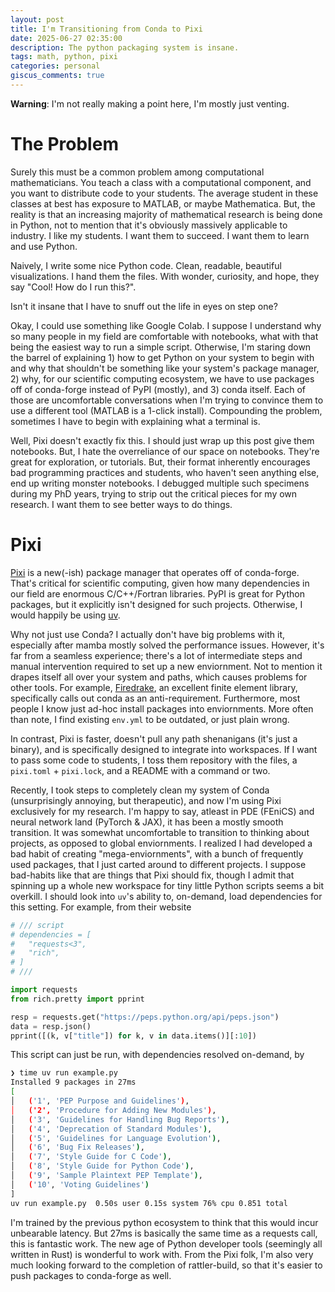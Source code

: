 ```yaml
---
layout: post
title: I'm Transitioning from Conda to Pixi
date: 2025-06-27 02:35:00
description: The python packaging system is insane.
tags: math, python, pixi
categories: personal
giscus_comments: true
---
```


**Warning**: I'm not really making a point here, I'm mostly just venting.

# The Problem

Surely this must be a common problem among computational mathematicians. You
teach a class with a computational component, and you want to distribute code to
your students. The average student in these classes at best has exposure to
MATLAB, or maybe Mathematica. But, the reality is that an increasing majority of
mathematical research is being done in Python, not to mention that it's
obviously massively applicable to industry. I like my students. I want them to
succeed. I want them to learn and use Python.

Naively, I write some nice Python code. Clean, readable, beautiful
visualizations. I hand them the files. With wonder, curiosity, and hope, they
say "Cool! How do I run this?".

Isn't it insane that I have to snuff out the life in eyes on step one?

Okay, I could use something like Google Colab. I suppose I understand why so
many people in my field are comfortable with notebooks, what with that being the
easiest way to run a simple script. Otherwise, I'm staring down the barrel of
explaining 1) how to get Python on your system to begin with and why that
shouldn't be something like your system's package manager, 2) why, for our
scientific computing ecosystem, we have to use packages off of conda-forge
instead of PyPI (mostly), and 3) conda itself. Each of those are uncomfortable
conversations when I'm trying to convince them to use a different tool (MATLAB
is a 1-click install). Compounding the problem, sometimes I have to begin with
explaining what a terminal is.

Well, Pixi doesn't exactly fix this. I should just wrap up this post give them
notebooks. But, I hate the overreliance of our space on notebooks. They're
great for exploration, or tutorials. But, their format inherently encourages
bad programming practices and students, who haven't seen anything else, end up
writing monster notebooks. I debugged multiple such specimens during my PhD
years, trying to strip out the critical pieces for my own research. I want them
to see better ways to do things.

# Pixi

[Pixi](https://pixi.sh/latest/) is a new(-ish) package manager that operates off
of conda-forge. That's critical for scientific computing, given how many
dependencies in our field are enormous C/C++/Fortran libraries. PyPI is great
for Python packages, but it explicitly isn't designed for such projects.
Otherwise, I would happily be using [uv](https://docs.astral.sh/uv/).

Why not just use Conda? I actually don't have big problems with it, especially
after mamba mostly solved the performance issues. However, it's far from a
seamless experience; there's a lot of intermediate steps and manual intervention
required to set up a new enviornment. Not to mention it drapes itself all over
your system and paths, which causes problems for other tools. For example,
[Firedrake](https://www.firedrakeproject.org/), an excellent finite element
library, specifically calls out conda as an anti-requirement. Furthermore, most
people I know just ad-hoc install packages into enviornments. More often than
note, I find existing `env.yml` to be outdated, or just plain wrong.

In contrast, Pixi is faster, doesn't pull any path shenanigans (it's just a
binary), and is specifically designed to integrate into workspaces. If I want
to pass some code to students, I toss them repository with the files, a
`pixi.toml` + `pixi.lock`, and a README with a command or two.

Recently, I took steps to completely clean my system of Conda (unsurprisingly
annoying, but therapeutic), and now I'm using Pixi exclusively for my research.
I'm happy to say, atleast in PDE (FEniCS) and neural network land (PyTorch \&
JAX), it has been a mostly smooth transition. It was somewhat uncomfortable to
transition to thinking about projects, as opposed to global enviornments. I realized
I had developed a bad habit of creating "mega-enviornments", with a bunch of
frequently used packages, that I just carted around to different projects.
I suppose bad-habits like that are things that Pixi should fix, though I admit
that spinning up a whole new workspace for tiny little Python scripts seems a
bit overkill. I should look into `uv`'s ability to, on-demand, load
dependencies for this setting. For example, from their website

```python
# /// script
# dependencies = [
#   "requests<3",
#   "rich",
# ]
# ///

import requests
from rich.pretty import pprint

resp = requests.get("https://peps.python.org/api/peps.json")
data = resp.json()
pprint([(k, v["title"]) for k, v in data.items()][:10])
```
This script can just be run, with dependencies resolved on-demand, by

```bash
❯ time uv run example.py
Installed 9 packages in 27ms
[
│   ('1', 'PEP Purpose and Guidelines'),
│   ('2', 'Procedure for Adding New Modules'),
│   ('3', 'Guidelines for Handling Bug Reports'),
│   ('4', 'Deprecation of Standard Modules'),
│   ('5', 'Guidelines for Language Evolution'),
│   ('6', 'Bug Fix Releases'),
│   ('7', 'Style Guide for C Code'),
│   ('8', 'Style Guide for Python Code'),
│   ('9', 'Sample Plaintext PEP Template'),
│   ('10', 'Voting Guidelines')
]
uv run example.py  0.50s user 0.15s system 76% cpu 0.851 total
```

I'm trained by the previous python ecosystem to think that this would incur
unbearable latency. But 27ms is basically the same time as a requests call,
this is fantastic work. The new age of Python developer tools (seemingly all
written in Rust) is wonderful to work with. From the Pixi folk, I'm also very
much looking forward to the completion of rattler-build, so that it's easier to
push packages to conda-forge as well.
